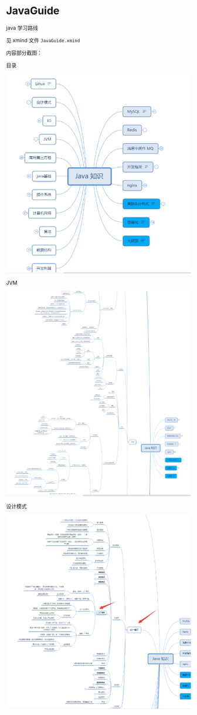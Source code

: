 # JavaGuide
java 学习路线

见 xmind 文件 `JavaGuide.xmind`

内容部分截图：

目录

![目录](img/facade.png)

JVM

![目录](img/jvm.png)

设计模式

![目录](img/dp.png)